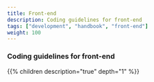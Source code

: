 ```yaml
---
title: Front-end
description: Coding guidelines for front-end
tags: ["development", "handbook", "front-end"]
weight: 100
---
```


### Coding guidelines for front-end

{{% children description="true" depth="1" %}}